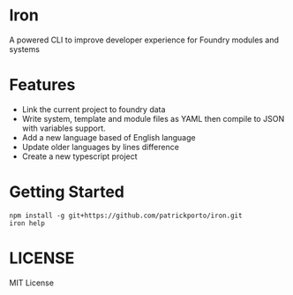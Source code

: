 # Iron

A powered CLI to improve developer experience for Foundry modules and systems

# Features

* Link the current project to foundry data
* Write system, template and module files as YAML then compile to JSON with variables support.
* Add a new language based of English language
* Update older languages by lines difference
* Create a new typescript project

# Getting Started

```
npm install -g git+https://github.com/patrickporto/iron.git
iron help
```

# LICENSE

MIT License
